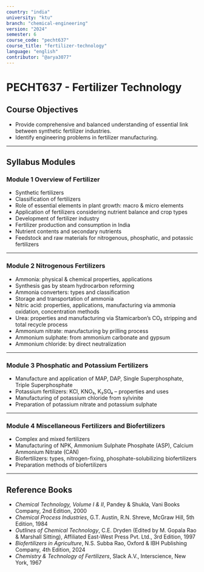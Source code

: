 ```yaml
---
country: "india"
university: "ktu"
branch: "chemical-engineering"
version: "2024"
semester: 6
course_code: "pecht637"
course_title: "fertilizer-technology"
language: "english"
contributor: "@arya3077"
---
```


# PECHT637 - Fertilizer Technology

## Course Objectives

- Provide comprehensive and balanced understanding of essential link between synthetic fertilizer industries.  
- Identify engineering problems in fertilizer manufacturing.

---

## Syllabus Modules

### Module 1  Overview of Fertilizer
- Synthetic fertilizers  
- Classification of fertilizers  
- Role of essential elements in plant growth: macro & micro elements  
- Application of fertilizers considering nutrient balance and crop types  
- Development of fertilizer industry  
- Fertilizer production and consumption in India  
- Nutrient contents and secondary nutrients  
- Feedstock and raw materials for nitrogenous, phosphatic, and potassic fertilizers  

---

### Module 2  Nitrogenous Fertilizers  
- Ammonia: physical & chemical properties, applications  
- Synthesis gas by steam hydrocarbon reforming  
- Ammonia converters: types and classification  
- Storage and transportation of ammonia  
- Nitric acid: properties, applications, manufacturing via ammonia oxidation, concentration methods  
- Urea: properties and manufacturing via Stamicarbon’s CO₂ stripping and total recycle process  
- Ammonium nitrate: manufacturing by prilling process  
- Ammonium sulphate: from ammonium carbonate and gypsum  
- Ammonium chloride: by direct neutralization  

---

### Module 3  Phosphatic and Potassium Fertilizers 
- Manufacture and application of MAP, DAP, Single Superphosphate, Triple Superphosphate  
- Potassium fertilizers: KCl, KNO₃, K₂SO₄ – properties and uses  
- Manufacturing of potassium chloride from sylvinite  
- Preparation of potassium nitrate and potassium sulphate  

---

### Module 4  Miscellaneous Fertilizers and Biofertilizers 
- Complex and mixed fertilizers  
- Manufacturing of NPK, Ammonium Sulphate Phosphate (ASP), Calcium Ammonium Nitrate (CAN)  
- Biofertilizers: types, nitrogen-fixing, phosphate-solubilizing biofertilizers  
- Preparation methods of biofertilizers  

---

## Reference Books

- *Chemical Technology, Volume I & II*, Pandey & Shukla, Vani Books Company, 2nd Edition, 2000  
- *Chemical Process Industries*, G.T. Austin, R.N. Shreve, McGraw Hill, 5th Edition, 1984  
- *Outlines of Chemical Technology*, C.E. Dryden (Edited by M. Gopala Rao & Marshall Sitting), Affiliated East-West Press Pvt. Ltd., 3rd Edition, 1997  
- *Biofertilizers in Agriculture*, N.S. Subba Rao, Oxford & IBH Publishing Company, 4th Edition, 2024  
- *Chemistry & Technology of Fertilizers*, Slack A.V., Interscience, New York, 1967  
